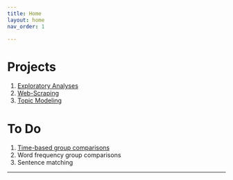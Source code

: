 ```yaml
---
title: Home
layout: home
nav_order: 1

---
```


# Projects
1. [Exploratory Analyses](/2-Exploratory.md)
2. [Web-Scraping](./3-WebScraping.md)
3. [Topic Modeling](../4-TopicModeling.md)

# To Do
1. [Time-based group comparisons](../5-TimeComp.md)
2. Word frequency group comparisons
3. Sentence matching



----


